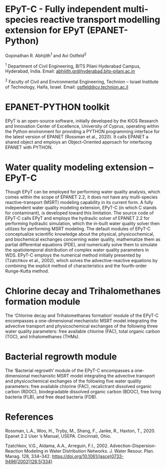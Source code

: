 # EPyT-C - Fully independent multi-species reactive transport modelling extension for EPyT (EPANET-Python)
Gopinathan R. Abhijith<sup>1</sup> and Avi Ostfeld<sup>2</sup>

<sup>1</sup> Department of Civil Engineering, BITS Pilani Hyderabad Campus, Hyderabad, India. Email: abhijith.gr@hyderabad.bits-pilani.ac.in

<sup>2</sup> Faculty of Civil and Environmental Engineering, Technion – Israel Institute of Technology, Haifa, Israel. Email: ostfeld@cv.technion.ac.il

# EPANET-PYTHON toolkit
EPyT is an open-source software, initially developed by the KIOS Research and Innovation Center of Excellence, University of Cyprus, operating within the Python environment for providing a PYTHON programming interface for the latest version of EPANET (Rossman et al., 2020). It calls EPANET a shared object and employs an Object-Oriented approach for interfacing EPANET with PYTHON.

# Water quality modeling extension – EPyT-C
Though EPyT can be employed for performing water quality analysis, which comes within the scope of EPANET 2.2, it does not have any multi-species reactive-transport (MSRT) modeling capability in its current form. A fully independent water quality modeling extension, EPyT-C (in which C stands for contaminant), is developed toward this limitation. The source code of EPyT-C calls EPyT and employs the hydraulic solver of EPANET 2.2 for performing hydraulic simulation, which the in-built water quality solver then utilizes for performing MSRT modeling.
	The default modules of EPyT-C conceptualize scientific knowledge about the physical, physicochemical, and biochemical exchanges concerning water quality, mathematize them as partial differential equations (PDE), and numerically solve them to simulate the spatiotemporal distribution of complex water quality parameters in WDS. EPyT-C employs the numerical method initially presented by (Tzatchkov et al., 2002), which solves the advective-reactive equations by combining the explicit method of characteristics and the fourth-order Runge-Kutta method.

# Chlorine decay and Trihalomethanes formation module
The ‘Chlorine decay and Trihalomethanes formation’ module of the EPyT-C encompasses a one-dimensional mechanistic MSRT model integrating the advective transport and physicochemical exchanges of the following three water quality parameters: free available chlorine (FAC), total organic carbon (TOC), and trihalomethanes (THMs).

# Bacterial regrowth module
The ‘Bacterial regrowth’ module of the EPyT-C encompasses a one-dimensional mechanistic MSRT model integrating the advective transport and physicochemical exchanges of the following five water quality parameters: free available chlorine (FAC), recalictrant dissolved organic carbon (RDOC), biodegradable dissolved organic carbon (BDOC), free living bacteria (FLB), and free dead bacteria (FDB).

# References
Rossman, L.A., Woo, H., Tryby, M., Shang, F., Janke, R., Haxton, T., 2020. Epanet 2.2 User ’s Manual, USEPA. Cincinnati, Ohio.

Tzatchkov, V.G., Aldama, A.A., Arreguin, F.I., 2002. Advection-Dispersion-Reaction Modeling in Water Distribution Networks. J. Water Resour. Plan. Manag. 128, 334–342. https://doi.org/10.1061/(asce)0733-9496(2002)128:5(334)
